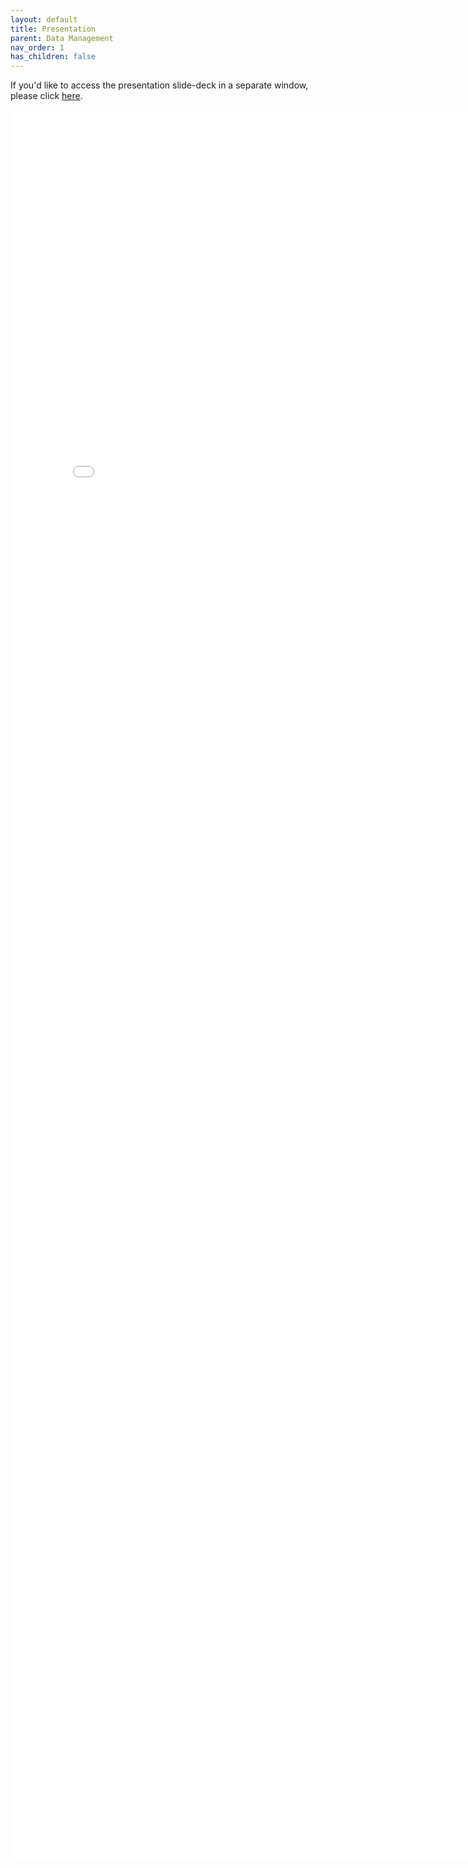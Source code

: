 ```yaml
---
layout: default
title: Presentation
parent: Data Management
nav_order: 1
has_children: false
---
```

If you'd like to access the presentation slide-deck in a separate window, please click [here](Containerization.pdf).

<iframe src="Containerization.pdf" style="width: 800px; height: 2800px;" frameBorder="0"></iframe>